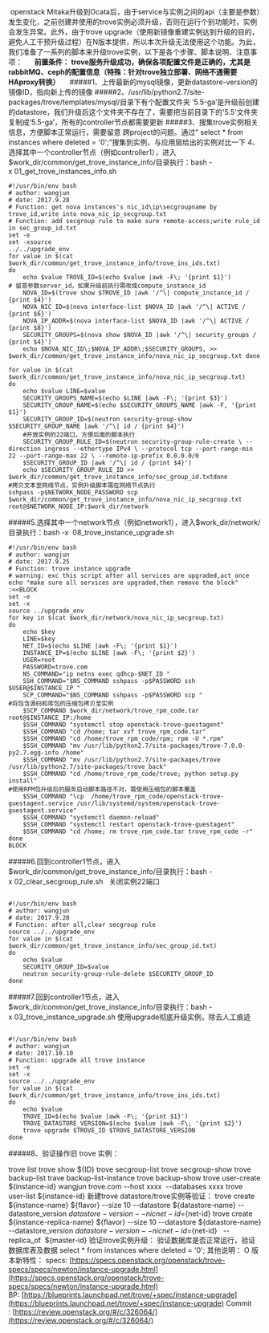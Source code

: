  openstack Mitaka升级到Ocata后，由于service与实例之间的api（主要是参数）发生变化，之前创建并使用的trove实例必须升级，否则在运行个别功能时，实例会发生异常。此外，由于trove upgrade（使用新镜像重建实例达到升级的目的，避免人工干预升级过程）在N版本提供，所以本次升级无法使用这个功能。为此，我们准备了一系列的脚本来升级trove实例，以下是各个步骤、脚本说明、注意事项：
    
**前置条件： trove服务升级成功，确保各项配置文件是正确的，尤其是rabbitMQ、ceph的配置信息（特殊：针对trove独立部署、网络不通需要HAproxy转换）**
   
#####1、上传最新的mysql镜像，更新datastore-version的镜像ID，指向新上传的镜像
#####2、/usr/lib/python2.7/site-packages/trove/templates/mysql/目录下有个配置文件夹 ‘5.5-ga’是升级前创建的datastore，我们升级后这个文件夹不存在了，需要把当前目录下的'5.5'文件夹复制成‘5.5-ga’，所有的controller节点都需要更新
#####3、搜集trove实例相关信息，方便脚本正常运行，需要留意 跨project的问题。通过“ select * from instances where deleted = '0';”搜集到实例，与应用层给出的实例对比一下
4、选择其中一个controller节点（例如controller1），进入$work_dir/common/get_trove_instance_info/目录执行：bash -x 01_get_trove_instances_info.sh
```
#!/usr/bin/env bash
# author: wangjun
# date: 2017.9.28
# Function: get nova instances's nic_id\ip\secgroupname by trove_id,write into nova_nic_ip_secgroup.txt
# Function: add secgroup rule to make sure remote-access;write rule_id in sec_group_id.txt
set -e 
set -xsource 
../../upgrade_env
for value in $(cat $work_dir/common/get_trove_instance_info/trove_ins_ids.txt)
do 
    echo $value TROVE_ID=$(echo $value |awk -F\; '{print $1}')
# 留意参数server_id，如果升级前执行需改成compute_instance_id 
    NOVA_ID=$(trove show $TROVE_ID |awk '/^\| compute_instance_id / {print $4}') 
    NOVA_NIC_ID=$(nova interface-list $NOVA_ID |awk '/^\| ACTIVE / {print $6}') 
    NOVA_IP_ADDR=$(nova interface-list $NOVA_ID |awk '/^\| ACTIVE / {print $8}') 
    SECURITY_GROUPS=$(nova show $NOVA_ID |awk '/^\| security_groups / {print $4}')
    echo $NOVA_NIC_ID\;$NOVA_IP_ADDR\;$SECURITY_GROUPS, >> $work_dir/common/get_trove_instance_info/nova_nic_ip_secgroup.txt done

for value in $(cat $work_dir/common/get_trove_instance_info/nova_nic_ip_secgroup.txt)
do 
    echo $value LINE=$value 
    SECURITY_GROUPS_NAME=$(echo $LINE |awk -F\; '{print $3}') 
    SECURITY_GROUP_NAME=$(echo $SECURITY_GROUPS_NAME |awk -F, '{print $1}') 
    SECURITY_GROUP_ID=$(neutron security-group-show $SECURITY_GROUP_NAME |awk '/^\| id / {print $4}')
    #开放实例的22端口，方便后面的脚本执行 
    SECURITY_GROUP_RULE_ID=$(neutron security-group-rule-create \ --direction ingress --ethertype IPv4 \ --protocol tcp --port-range-min 22 --port-range-max 22 \ --remote-ip-prefix 0.0.0.0/0 
    $SECURITY_GROUP_ID |awk '/^\| id / {print $4}') 
    echo $SECURITY_GROUP_RULE_ID >> $work_dir/common/get_trove_instance_info/sec_group_id.txtdone
#拷贝文本至网络节点，实例升级脚本需在网络节点执行
sshpass -p$NETWORK_NODE_PASSWORD scp $work_dir/common/get_trove_instance_info/nova_nic_ip_secgroup.txt root@$NETWORK_NODE_IP:$work_dir/network
```
#####5.选择其中一个network节点（例如network1），进入$work_dir/network/目录执行：bash -x  08_trove_instance_upgrade.sh
```
#!/usr/bin/env bash
# author: wangjun
# date: 2017.9.25
# Function: trove instance upgrade
# warning: exc this script after all services are upgraded,act once
echo "make sure all services are upgraded,then remove the block"
:<<BLOCK
set -e 
set -x
source ../upgrade_env
for key in $(cat $work_dir/network/nova_nic_ip_secgroup.txt)
do
    echo $key
    LINE=$key
    NET_ID=$(echo $LINE |awk -F\; '{print $1}')
    INSTANCE_IP=$(echo $LINE |awk -F\; '{print $2}')
    USER=root
    PASSWORD=trove.com
    NS_COMMAND="ip netns exec qdhcp-$NET_ID "
    SSH_COMMAND="$NS_COMMAND sshpass -p$PASSWORD ssh $USER@$INSTANCE_IP "
    SCP_COMMAND="$NS_COMMAND sshpass -p$PASSWORD scp "
#将包含源码和库包的压缩包拷贝至实例
    $SCP_COMMAND $work_dir/network/trove_rpm_code.tar root@$INSTANCE_IP:/home
    $SSH_COMMAND "systemctl stop openstack-trove-guestagent"
    $SSH_COMMAND "cd /home; tar xvf trove_rpm_code.tar"
    $SSH_COMMAND "cd /home/trove_rpm_code/rpm; rpm -U *.rpm"
    $SSH_COMMAND "mv /usr/lib/python2.7/site-packages/trove-7.0.0-py2.7.egg-info /home"
    $SSH_COMMAND "mv /usr/lib/python2.7/site-packages/trove  /usr/lib/python2.7/site-packages/trove_back"
    $SSH_COMMAND "cd /home/trove_rpm_code/trove; python setup.py install"
#使用RPM包升级后的服务启动脚本路径不对，需使用压缩包的脚本覆盖
    $SSH_COMMAND "\cp  /home/trove_rpm_code/openstack-trove-guestagent.service /usr/lib/systemd/system/openstack-trove-guestagent.service"
    $SSH_COMMAND "systemctl daemon-reload"
    $SSH_COMMAND "systemctl restart openstack-trove-guestagent"
    $SSH_COMMAND "cd /home; rm trove_rpm_code.tar trove_rpm_code -r"
done
BLOCK
```

#####6.回到controller1节点，进入$work_dir/common/get_trove_instance_info/目录执行：bash -x 02_clear_secgroup_rule.sh   关闭实例22端口
```

#!/usr/bin/env bash
# author: wangjun
# date: 2017.9.28
# Function: after all,clear secgroup rule
source ../../upgrade_env
for value in $(cat $work_dir/common/get_trove_instance_info/sec_group_id.txt)
do
    echo $value
    SECURITY_GROUP_ID=$value
    neutron security-group-rule-delete $SECURITY_GROUP_ID
done
```

#####7.回到controller1节点，进入$work_dir/common/get_trove_instance_info/目录执行：bash -x 03_trove_instance_upgrade.sh 使用upgrade彻底升级实例，除去人工痕迹
```

#!/usr/bin/env bash
# author: wangjun
# date: 2017.10.10
# Function: upgrade all trove instance
set -e 
set -x
source ../../upgrade_env
for value in $(cat $work_dir/common/get_trove_instance_info/trove_ins_ids.txt)
do
    echo $value
    TROVE_ID=$(echo $value |awk -F\; '{print $1}')
    TROVE_DATASTORE_VERSION=$(echo $value |awk -F\; '{print $2}')
    trove upgrade $TROVE_ID $TROVE_DATASTORE_VERSION
done
```

#####8、验证操作旧 trove 实例：

trove list
trove show ${ID}
trove secgroup-list
trove secgroup-show
trove backup-list
trave backup-list-instance
trove backup-show
trove user-create ${instance-id} wangjun trove.com --host xxxx  --databases xxxx
trove user-list ${instance-id}
新建trove datastore/trove实例等验证：
trove create ${instance-name} ${flavor} --size 10 --datastore ${datastore-name} --datastore_version ${datastore-version} --nic net-id=${net-id}
trove create ${instance-replica-name} ${flavor} --size 10 --datastore ${datastore-name} --datastore_version ${datastore-version} --nic net-id=${net-id}   --replica_of  ${master-id}
验证trove实例升级：
验证数据库是否正常运行，验证数据库表及数据
select * from instances where deleted = '0';
其他说明：
O 版本新特性：
specs: [https://specs.openstack.org/openstack/trove-specs/specs/newton/instance-upgrade.html](https://specs.openstack.org/openstack/trove-specs/specs/newton/instance-upgrade.html)
BP: [https://blueprints.launchpad.net/trove/+spec/instance-upgrade](https://blueprints.launchpad.net/trove/+spec/instance-upgrade)
Commit : [https://review.openstack.org/#/c/326064/](https://review.openstack.org/#/c/326064/)
